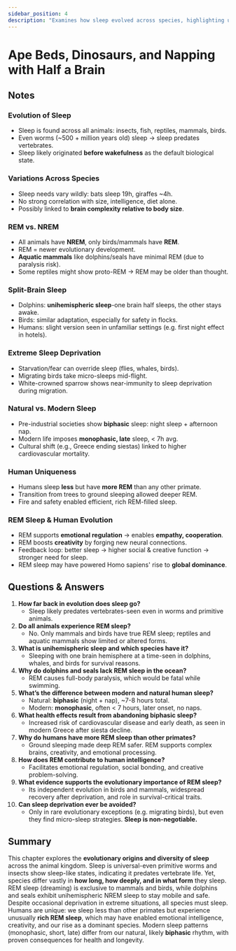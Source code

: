 ```yaml
---
sidebar_position: 4
description: "Examines how sleep evolved across species, highlighting unique adaptations like unihemispheric sleep in marine mammals and birds."
---
```


# Ape Beds, Dinosaurs, and Napping with Half a Brain

## Notes

### Evolution of Sleep

- Sleep is found across all animals: insects, fish, reptiles, mammals, birds.
- Even worms (~500 + million years old) sleep → sleep predates vertebrates.
- Sleep likely originated **before wakefulness** as the default biological state.

### Variations Across Species

- Sleep needs vary wildly: bats sleep 19h, giraffes ~4h.
- No strong correlation with size, intelligence, diet alone.
- Possibly linked to **brain complexity relative to body size**.

### REM vs. NREM

- All animals have **NREM**, only birds/mammals have **REM**.
- REM = newer evolutionary development.
- **Aquatic mammals** like dolphins/seals have minimal REM (due to paralysis risk).
- Some reptiles might show proto-REM → REM may be older than thought.

### Split-Brain Sleep

- Dolphins: **unihemispheric sleep**-one brain half sleeps, the other stays awake.
- Birds: similar adaptation, especially for safety in flocks.
- Humans: slight version seen in unfamiliar settings (e.g. first night effect in hotels).

### Extreme Sleep Deprivation

- Starvation/fear can override sleep (flies, whales, birds).
- Migrating birds take micro-sleeps mid-flight.
- White-crowned sparrow shows near-immunity to sleep deprivation during migration.

### Natural vs. Modern Sleep

- Pre-industrial societies show **biphasic** sleep: night sleep + afternoon nap.
- Modern life imposes **monophasic, late** sleep, < 7h avg.
- Cultural shift (e.g., Greece ending siestas) linked to higher cardiovascular mortality.

### Human Uniqueness

- Humans sleep **less** but have **more REM** than any other primate.
- Transition from trees to ground sleeping allowed deeper REM.
- Fire and safety enabled efficient, rich REM-filled sleep.

### REM Sleep & Human Evolution

- REM supports **emotional regulation** -> enables **empathy, cooperation**.
- REM boosts **creativity** by forging new neural connections.
- Feedback loop: better sleep -> higher social & creative function -> stronger need for sleep.
- REM sleep may have powered Homo sapiens' rise to **global dominance**.

## Questions & Answers

1. **How far back in evolution does sleep go?**
    - Sleep likely predates vertebrates-seen even in worms and primitive animals.
1. **Do all animals experience REM sleep?**
    - No. Only mammals and birds have true REM sleep; reptiles and aquatic mammals show limited or altered forms.
1. **What is unihemispheric sleep and which species have it?**
    - Sleeping with one brain hemisphere at a time-seen in dolphins, whales, and birds for survival reasons.
1. **Why do dolphins and seals lack REM sleep in the ocean?**
    - REM causes full-body paralysis, which would be fatal while swimming.
1. **What’s the difference between modern and natural human sleep?**
    - Natural: **biphasic** (night + nap), ~7-8 hours total.
    - Modern: **monophasic**, often < 7 hours, later onset, no naps.
1. **What health effects result from abandoning biphasic sleep?**
   - Increased risk of cardiovascular disease and early death, as seen in modern Greece after siesta decline.
1. **Why do humans have more REM sleep than other primates?**
   - Ground sleeping made deep REM safer. REM supports complex brains, creativity, and emotional processing.
1. **How does REM contribute to human intelligence?**
   - Facilitates emotional regulation, social bonding, and creative problem-solving.
1. **What evidence supports the evolutionary importance of REM sleep?**
   - Its independent evolution in birds and mammals, widespread recovery after deprivation, and role in survival-critical traits.
1. **Can sleep deprivation ever be avoided?**
    - Only in rare evolutionary exceptions (e.g. migrating birds), but even they find micro-sleep strategies. **Sleep is non-negotiable.**

## Summary

This chapter explores the **evolutionary origins and diversity of sleep** across the animal kingdom.
Sleep is universal-even primitive worms and insects show sleep-like states, indicating it predates vertebrate life.
Yet, species differ vastly in **how long, how deeply, and in what form** they sleep.
REM sleep (dreaming) is exclusive to mammals and birds, while dolphins and seals exhibit unihemispheric NREM sleep to stay mobile and safe.
Despite occasional deprivation in extreme situations, all species must sleep.
Humans are unique: we sleep less than other primates but experience unusually **rich REM sleep**, which may have enabled emotional intelligence, creativity, and our rise as a dominant species.
Modern sleep patterns (monophasic, short, late) differ from our natural, likely **biphasic** rhythm, with proven consequences for health and longevity.
